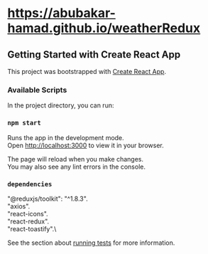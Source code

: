 
# https://abubakar-hamad.github.io/weatherRedux



## Getting Started with Create React App
This project was bootstrapped with [Create React App](https://github.com/facebook/create-react-app).

### Available Scripts

In the project directory, you can run:

### `npm start`

Runs the app in the development mode.\
Open [http://localhost:3000](http://localhost:3000) to view it in your browser.

The page will reload when you make changes.\
You may also see any lint errors in the console.

### `dependencies`

"@reduxjs/toolkit": "^1.8.3".\
"axios".\
"react-icons".\
"react-redux".\
"react-toastify".\


See the section about [running tests](https://facebook.github.io/create-react-app/docs/running-tests) for more information.





